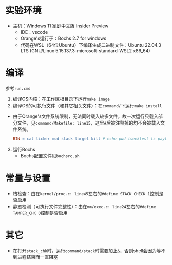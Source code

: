 # 实验环境
- 主机：Windows 11 家庭中文版 Insider Preview
  - IDE：vscode
  - Orange's运行于：Bochs 2.7 for windows
  - 代码在WSL（64位Ubuntu）下编译生成二进制文件：Ubuntu 22.04.3 LTS (GNU/Linux 5.15.137.3-microsoft-standard-WSL2 x86_64)

# 编译
参考`run.cmd`
1. 编译OS内核：在工作区根目录下运行`make image`
2. 编译OS的可执行文件（和其它相关文件）：在`command/`下运行`make install`
  - 由于Orange's文件系统限制，无法同时载入较多文件，故一次运行只载入部分文件，见`command/Makefile: line15`，这里`#`后被注释掉的均不会被载入文件系统。
    ```makefile
    BIN = cat ticker mod stack target kill # echo pwd lseektest ls payload  
    ```
3. 运行Bochs
   - Bochs配置文件见`bochsrc.sh`

# 常量与设置
- 栈检查：由在`kernel/proc.c: line45`左右的`#define STACK_CHECK 1`控制是否启用
- 静态检测（可执行文件完整性）：由在`mm/exec.c: line24`左右的`#define TAMPER_CHK 0`控制是否启用

# 其它
- 在打开`stack_chk`时，运行`command/stack`时需要加上`&`，否则shell会因为等不到进程结束而一直阻塞